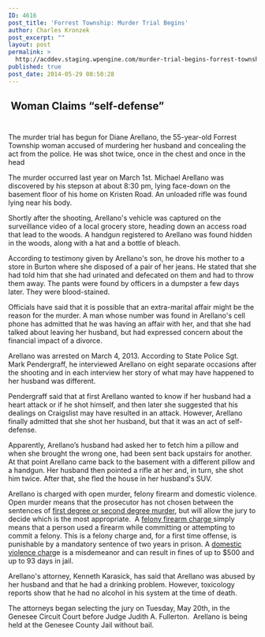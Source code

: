 ```yaml
---
ID: 4616
post_title: 'Forrest Township: Murder Trial Begins'
author: Charles Kronzek
post_excerpt: ""
layout: post
permalink: >
  http://acddev.staging.wpengine.com/murder-trial-begins-forrest-township-woman.html
published: true
post_date: 2014-05-29 08:50:28
---
```

<h2 style="text-align: left;"><b> </b>Woman Claims “self-defense”  <b>                                                   </b></h2>
<p style="text-align: left;">The murder trial has begun for Diane Arellano, the 55-year-old Forrest Township woman accused of murdering her husband and concealing the act from the police. He was shot twice, once in the chest and once in the head</p>
The murder occurred last year on March 1st. Michael Arellano was discovered by his stepson at about 8:30 pm, lying face-down on the basement floor of his home on Kristen Road. An unloaded rifle was found lying near his body.

Shortly after the shooting, Arellano's vehicle was captured on the surveillance video of a local grocery store, heading down an access road that lead to the woods. A handgun registered to Arellano was found hidden in the woods, along with a hat and a bottle of bleach.

According to testimony given by Arellano's son, he drove his mother to a store in Burton where she disposed of a pair of her jeans. He stated that she had told him that she had urinated and defecated on them and had to throw them away. The pants were found by officers in a dumpster a few days later. They were blood-stained.

Officials have said that it is possible that an extra-marital affair might be the reason for the murder. A man whose number was found in Arellano's cell phone has admitted that he was having an affair with her, and that she had talked about leaving her husband, but had expressed concern about the financial impact of a divorce.

Arellano was arrested on March 4, 2013. According to State Police Sgt. Mark Pendergraff, he interviewed Arellano on eight separate occasions after the shooting and in each interview her story of what may have happened to her husband was different.

Pendergraff said that at first Arellano wanted to know if her husband had a heart attack or if he shot himself, and then later she suggested that his dealings on Craigslist may have resulted in an attack. However, Arellano finally admitted that she shot her husband, but that it was an act of self-defense.

Apparently, Arellano’s husband had asked her to fetch him a pillow and when she brought the wrong one, had been sent back upstairs for another. At that point Arellano came back to the basement with a different pillow and a handgun. Her husband then pointed a rifle at her and, in turn, she shot him twice. After that, she fled the house in her husband's SUV.

Arellano is charged with open murder, felony firearm and domestic violence. Open murder means that the prosecutor has not chosen between the sentences of <a href="http://acddev.staging.wpengine.com/homicide.html" target="_blank">first degree or second degree murder</a>, but will allow the jury to decide which is the most appropriate.  A <a href="http://acddev.staging.wpengine.com/firearm-charges.html" target="_blank">felony firearm charge </a>simply means that a person used a firearm while committing or attempting to commit a felony. This is a felony charge and, for a first time offense, is punishable by a mandatory sentence of two years in prison. A <a href="http://acddev.staging.wpengine.com/domestic-assault.html" target="_blank">domestic violence charg</a>e is a misdemeanor and can result in fines of up to $500 and up to 93 days in jail.

Arellano's attorney, Kenneth Karasick, has said that Arellano was abused by her husband and that he had a drinking problem. However, toxicology reports show that he had no alcohol in his system at the time of death.

The attorneys began selecting the jury on Tuesday, May 20th, in the Genesee Circuit Court before Judge Judith A. Fullerton.  Arellano is being held at the Genesee County Jail without bail.
